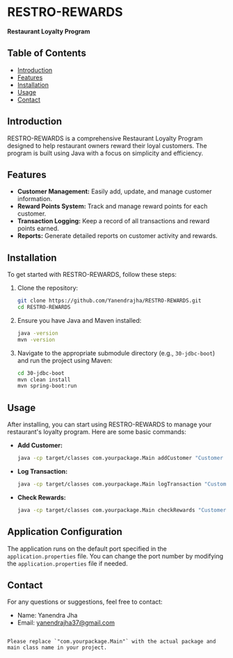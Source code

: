 # RESTRO-REWARDS

**Restaurant Loyalty Program**

## Table of Contents
- [Introduction](#introduction)
- [Features](#features)
- [Installation](#installation)
- [Usage](#usage)
- [Contact](#contact)

## Introduction
RESTRO-REWARDS is a comprehensive Restaurant Loyalty Program designed to help restaurant owners reward their loyal customers. The program is built using Java with a focus on simplicity and efficiency.

## Features
- **Customer Management:** Easily add, update, and manage customer information.
- **Reward Points System:** Track and manage reward points for each customer.
- **Transaction Logging:** Keep a record of all transactions and reward points earned.
- **Reports:** Generate detailed reports on customer activity and rewards.

## Installation
To get started with RESTRO-REWARDS, follow these steps:

1. Clone the repository:
   ```bash
   git clone https://github.com/Yanendrajha/RESTRO-REWARDS.git
   cd RESTRO-REWARDS
   ```

2. Ensure you have Java and Maven installed:
   ```bash
   java -version
   mvn -version
   ```

3. Navigate to the appropriate submodule directory (e.g., `30-jdbc-boot`) and run the project using Maven:
   ```bash
   cd 30-jdbc-boot
   mvn clean install
   mvn spring-boot:run
   ```

## Usage
After installing, you can start using RESTRO-REWARDS to manage your restaurant's loyalty program. Here are some basic commands:

- **Add Customer:**
  ```bash
  java -cp target/classes com.yourpackage.Main addCustomer "Customer Name" "Customer Email"
  ```

- **Log Transaction:**
  ```bash
  java -cp target/classes com.yourpackage.Main logTransaction "Customer Email" "Transaction Amount"
  ```

- **Check Rewards:**
  ```bash
  java -cp target/classes com.yourpackage.Main checkRewards "Customer Email"
  ```

## Application Configuration
The application runs on the default port specified in the `application.properties` file. You can change the port number by modifying the `application.properties` file if needed.

## Contact
For any questions or suggestions, feel free to contact:

- Name: Yanendra Jha
- Email: yanendrajha37@gmail.com

```

Please replace `"com.yourpackage.Main"` with the actual package and main class name in your project.
